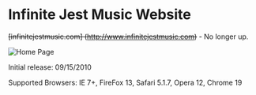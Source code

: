 # Infinite Jest Music Website

~~[infinitejestmusic.com] (http://www.infinitejestmusic.com)~~ - No longer up.

![Home Page](https://raw.githubusercontent.com/ustasb/infinite_jest_music/master/screenshot.png "Home Page")

Initial release: 09/15/2010

Supported Browsers: IE 7+, FireFox 13, Safari 5.1.7, Opera 12, Chrome 19
